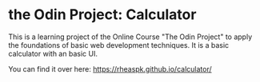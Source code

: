 # the Odin Project: Calculator

This is a learning project of the Online Course "The Odin Project" to apply the foundations of basic web development techniques.
It is a basic calculator with an basic UI.

You can find it over here: https://rheaspk.github.io/calculator/
